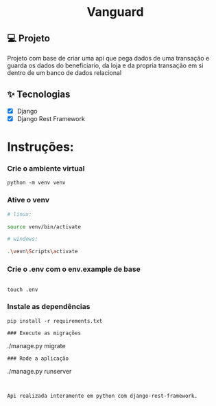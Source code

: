 <h1 align="center">
Vanguard
</h1>

## 💻 Projeto

Projeto com base de criar uma api que pega dados de uma transação e guarda os dados do beneficiario, da loja e da propria transação em si dentro de um banco de dados relacional

## ✨ Tecnologias

- [x] Django
- [x] Django Rest Framework

# Instruções:

### Crie o ambiente virtual

```
python -m venv venv
```

### Ative o venv

```bash
# linux:

source venv/bin/activate

```

```bash
# windows:

.\vevn\Scripts\activate

```

### Crie o .env com o env.example de base
```

touch .env

```

### Instale as dependências

```
pip install -r requirements.txt
```

```
### Execute as migrações
```

./manage.py migrate

```
### Rode a aplicação
```

./manage.py runserver

```


Api realizada interamente em python com django-rest-framework.
```
